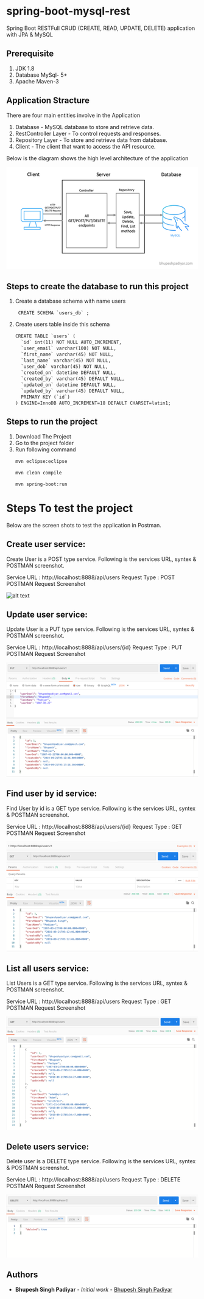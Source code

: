 # spring-boot-mysql-rest
Spring Boot RESTFull CRUD (CREATE, READ, UPDATE, DELETE) application with JPA &amp; MySQL 

## Prerequisite
1. JDK 1.8
2. Database MySql- 5+ 
3. Apache Maven-3

## Application Stracture
There are four main entities involve in the Application  
1. Database - MySQL database to store and retrieve data.
2. RestController Layer - To control requests and responses.
3. Repository Layer - To store and retrieve data from database.
4. Client - The client that want to access the API resource.


Below is the diagram shows the high level architecture of the application


![alt text](https://raw.githubusercontent.com/bhupeshpadiyar/spring-boot-mysql-rest/master/src/main/resources/static/sbmr-application-architecture.png)



## Steps to create the database to run this project
1. Create a database schema with name users
     ```
      CREATE SCHEMA `users_db` ;
      ```
2. Create users table inside this schema
    ```
    CREATE TABLE `users` (
      `id` int(11) NOT NULL AUTO_INCREMENT,
      `user_email` varchar(100) NOT NULL,
      `first_name` varchar(45) NOT NULL,
      `last_name` varchar(45) NOT NULL,
      `user_dob` varchar(45) NOT NULL,
      `created_on` datetime DEFAULT NULL,
      `created_by` varchar(45) DEFAULT NULL,
      `updated_on` datetime DEFAULT NULL,
      `updated_by` varchar(45) DEFAULT NULL,
      PRIMARY KEY (`id`)
    ) ENGINE=InnoDB AUTO_INCREMENT=18 DEFAULT CHARSET=latin1;
    ```
    

## Steps to run the project
1. Download The Project
2. Go to the project folder
3. Run following command
      ```
      mvn eclipse:eclipse
      ```
      ```
      mvn clean compile
      ```
      ```
      mvn spring-boot:run
      ```
      
# Steps To test the project
Below are the screen shots to test the application in Postman.



## Create user service:

Create User is a POST type service. Following is the services URL, syntex & POSTMAN screenshot.

Service URL : http://localhost:8888/api/users
Request Type : POST
POSTMAN Request Screenshot

![alt text](https://raw.githubusercontent.com/bhupeshpadiyar/spring-boot-mysql-rest/master/src/main/resources/static/images/sbmr_postman_create_user.png)

## Update user service:

Update User is a PUT type service. Following is the services URL, syntex & POSTMAN screenshot.

Service URL : http://localhost:8888/api/users/{id}
Request Type : PUT
POSTMAN Request Screenshot


![alt text](https://raw.githubusercontent.com/bhupeshpadiyar/spring-boot-mysql-rest/master/src/main/resources/static/sbmr_postman_update_user.png)


## Find user by id service:

Find User by id is a GET type service. Following is the services URL, syntex & POSTMAN screenshot.


Service URL : http://localhost:8888/api/users/{id}
Request Type : GET
POSTMAN Request Screenshot


![alt text](https://raw.githubusercontent.com/bhupeshpadiyar/spring-boot-mysql-rest/master/src/main/resources/static/sbmr_postman_find_user.png)


## List all users service:

List Users is a GET type service. Following is the services URL, syntex & POSTMAN screenshot.


Service URL : http://localhost:8888/api/users
Request Type : GET
POSTMAN Request Screenshot

![alt text](https://raw.githubusercontent.com/bhupeshpadiyar/spring-boot-mysql-rest/master/src/main/resources/static/sbmr_postman_list_user.png)

## Delete users service:

Delete user is a DELETE type service. Following is the services URL, syntex & POSTMAN screenshot.


Service URL : http://localhost:8888/api/users
Request Type : DELETE
POSTMAN Request Screenshot

![alt text](https://raw.githubusercontent.com/bhupeshpadiyar/spring-boot-mysql-rest/master/src/main/resources/static/sbmr_postman_delete_user.png)



## Authors

* **Bhupesh Singh Padiyar** - *Initial work* - [Bhupesh Singh Padiyar](https://github.com/bhupeshpadiyar)
